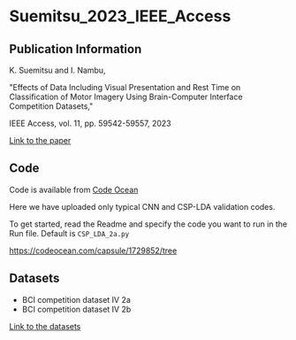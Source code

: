 # Suemitsu_2023_IEEE_Access

## Publication Information
K. Suemitsu and I. Nambu, 

"Effects of Data Including Visual Presentation and Rest Time on Classification of Motor Imagery Using Brain-Computer Interface Competition Datasets," 

IEEE Access, vol. 11, pp. 59542-59557, 2023

[Link to the paper](https://ieeexplore.ieee.org/document/10148961)

## Code

Code is available from [Code Ocean](https://codeocean.com/capsule/1729852/tree)

Here we have uploaded only typical CNN and CSP-LDA validation codes.

To get started, read the Readme and specify the code you want to run in the Run file. Default is ```CSP_LDA_2a.py```


https://codeocean.com/capsule/1729852/tree


## Datasets

- BCI competition dataset IV 2a
- BCI competition dataset IV 2b

[Link to the datasets](https://www.bbci.de/competition/iv/#datasets)
